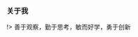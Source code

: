 ### 关于我
!> 善于观察，勤于思考，敏而好学，勇于创新    

<!-- ### 个人资料

- 现任职于：郑州时空隧道信息技术有限公司 / 前端技术主管
- 郑州 | 7年工作经验 | 本科 | 28岁
- 896226896@qq.com  

### 荣获证书  
- 企业管理内训师
- 人力资源三级证书
- 支付宝小程序创新大赛月度亚军  

### 看家本领

- 7年前端研发经验，18人+研发团队管理经验；
- 精通JS、Vue.js、ES6、React、NodeJs；
- 熟悉React、Umi.js、Ant Design、AntV、redux、dva等react工具链库；
- 熟练掌握Node.js、Egg、Koa、Electron、MySQL，拥有全栈研发项目经验；
- 熟悉PHP、Thinkphp5.0，拥有全栈研发企业级应用工具的经验[Unote](https://maleweb.github.io/#/zh-cn/innovative/unote)；
- 基于Mpvue、Taro框架，拥有研发小程序的大型项目经验；
- 对Webpack、Loader、Babel等有一定的研究，拥有基于Webpack的同构脚手架搭建经验；
- 拥有搭建cnpm.js企业级私库的经验[Bomb](https://maleweb.github.io/#/zh-cn/innovative/bomb)；
- 对游戏引擎、Canvas图形绘制、碰撞原理有一定了解；
- 对图像识别、人脸识别、在线课堂有上线项目经验；

### 工作经历  

?> 2016.2-2019.3 丨 UU跑腿 丨 前端负责人  

- 负责Web端核心业务开发，前端架构设计
- 负责前端团队组建和人才培养
- 提供技术可行性评估，前端性能优化和用户体验
- 前端领域前沿技术研究并应用于实践
- 负责基于Vue的前端组件化库的搭建
- 负责基于Node的全栈项目研发  
UU跑腿小程序：累计 `95.3万` 用户，月PV：`150万+` ,  
跨平台架构-支付宝小程序：月PV: `60万+` ，日峰值PV：`10万+` ，曾获 `小程序创新大赛` 月度亚军  
  
?> 2015.3-2016.1 丨 郑州实力派教育 丨 创始人  

- 负责PC端《奥数在线》项目的研发
- 负责腾讯课堂，淘宝大学，传课网等网校宣传和招生
- 招聘奥数讲师制作在线课件
- 负责线上推广所有事宜   -->

<!-- 线上招生峰值:500+/课时，共计设计课件：400+ -->
<!-- ?> 2011.8-2014.10 丨 山东省领创教育咨询有限公司 丨 合伙人  

- 负责门户网站的搭建  
- SEO、竞价、关键字
- 教育咨询师相关，以及招生市场的开拓
- 招商代理点的宣传和签署   -->
<!-- 门户访问pv:1500+/日，招生峰值：2000+/年 -->  


<!-- 
### 兴趣爱好

- 命运皆弱者之借口，运气乃强者之谦辞
- 交朋友，三五好友，一壶美酒
- 篮球/羽毛球/乒乓球/桌球/游泳，多动症患者😂
- 写博客，知乎，以前混[前端网](https://www.qdfuns.com/u/20813.html) UV:20万+  一年多不写了，现在存Github了
- 喜欢的大牛:[廖雪峰](https://www.liaoxuefeng.com/)，[阮一峰](http://www.ruanyifeng.com/home.html)，[sea.js]()，[尤雨溪](https://evanyou.me/)...

### 常逛社区
- [Github](https://github.com/MaleWeb)，[掘金](https://juejin.im/)，[知乎](https://www.zhihu.com/)，[博客园](https://www.cnblogs.com/)，[v2ex](https://www.v2ex.com/)；
- 坚信：实践是学习进步的最佳途径； 

### 个人博客
[Github](https://maleweb.github.io/#/)，[Fullstack](http://fullstack.mit.cn) -->


<!-- ### 入坑的经历 -->
<!-- ?> 最早在2012年接触是JAVA，天天跑省图书馆，因为自学又加上没有练手的项目，所以只学到了些皮毛；  

?> 2011年结识了一位学长，做了一个招生网站的项目，开始玩起了ASP。最早用excel做数据查询😂，熟练以后转了[Access](https://products.office.com/zh-cn/access);
后来，跟着好哥们一起创业专门做教育培训，负责考务系统搭建和培训，开发过门户网站，考试成绩查询系统，在线申报领取通知书等;   

?> 2014年回到郑州，和同学一起创办了郑州实力派教育培训公司。他负责授课，我负责招生。主要负责线上渠道拓展，网络课程研发，网校系统研发等; 那段时间接触了PHP+MySQL，还有一些常用的CMS;    

?> 后来加入了UU跑腿，开始的时候没有真正意义上的前端，只是辅助处理一些协议文档、活动页、官网等。加入以后逐渐承接了项目里的WEB应用，PC的中后台，以及配合开城的综合业务； 

?> 使用jQ遇到了恶心的全局变量污染、命名冲突等问题，开始使用sea.js实现了最初的模块化。紧接着扩充团队带来的组件分散、插件之间依赖关系复杂等问题严重降低团队的效率。综合考察了`React` `Vue` `Angular`，并结合当时的情况（前端职位在二线刚站稳，技术Level平均入门级），于是选择了容易上手的Vue，开始了MVVM之路； 多细节见[项目](/zh-cn/project/uuplanet)   

?> 中小型的互联网公司，并没有太多的研发精力搞优化和体验，基本就是一梭子撸；很多东西只能到意识这个层面，还有自己力所能及的地方；我一直在提醒自己和团队，前端风云莫测，不会因为某类人群而停止更新，所以只要有时间就鼓励他们探索新的技术； -->


 
